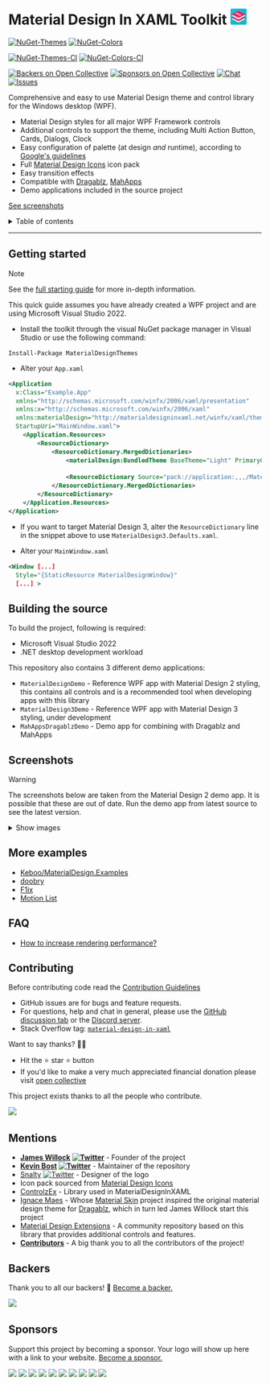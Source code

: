 <!-- omit in toc -->
# Material Design In XAML Toolkit ![Logo of Material Design in XAML](src/web/images/MD4XAML32.png)

[![NuGet-Themes](https://img.shields.io/nuget/v/MaterialDesignThemes.svg?label=nuget:%20MaterialDesignThemes)](https://www.nuget.org/packages/MaterialDesignThemes/)
[![NuGet-Colors](https://img.shields.io/nuget/v/MaterialDesignColors.svg?label=nuget:%20MaterialDesignColors)](https://www.nuget.org/packages/MaterialDesignColors/)

[![NuGet-Themes-CI](https://img.shields.io/nuget/vpre/MaterialDesignThemes.svg?label=nuget:%20MaterialDesignThemes%20(CI))](https://www.nuget.org/packages/MaterialDesignThemes/)
[![NuGet-Colors-CI](https://img.shields.io/nuget/vpre/MaterialDesignColors.svg?label=nuget:%20MaterialDesignColors%20(CI))](https://www.nuget.org/packages/MaterialDesignColors/)

[![Backers on Open Collective](https://opencollective.com/materialdesigninxaml/backers/badge.svg)](#backers) 
[![Sponsors on Open Collective](https://opencollective.com/materialdesigninxaml/sponsors/badge.svg)](#sponsors) 
[![Chat](https://img.shields.io/badge/chat-grey?logo=discord)][discord-server-url]
[![Issues](https://img.shields.io/github/issues/MaterialDesignInXAML/MaterialDesignInXamlToolkit.svg)](https://github.com/MaterialDesignInXAML/MaterialDesignInXamlToolkit/issues)


Comprehensive and easy to use Material Design theme and control library for the Windows desktop (WPF).

- Material Design styles for all major WPF Framework controls
- Additional controls to support the theme, including Multi Action Button, Cards, Dialogs, Clock
- Easy configuration of palette (at design _and_ runtime), according to [Google's guidelines](https://material.io/design/)
- Full [Material Design Icons](https://materialdesignicons.com/) icon pack
- Easy transition effects
- Compatible with [Dragablz](https://github.com/ButchersBoy/Dragablz), [MahApps](https://github.com/MahApps/MahApps.Metro)
- Demo applications included in the source project

[See screenshots](#screenshots)

<details>
  <summary>Table of contents</summary>

- [Getting started](#getting-started)
- [Building the source](#building-the-source)
- [Screenshots](#screenshots)
- [More examples](#more-examples)
- [FAQ](#faq)
- [Contributing](#contributing)
- [Mentions](#mentions)
- [Backers](#backers)
- [Sponsors](#sponsors)

</details>

---

## Getting started

> [!NOTE]
> See the [full starting guide](https://github.com/MaterialDesignInXAML/MaterialDesignInXamlToolkit/wiki/Getting-Started) for more in-depth information.

This quick guide assumes you have already created a WPF project and are using Microsoft Visual Studio 2022.

* Install the toolkit through the visual NuGet package manager in Visual Studio or use the following command:
```
Install-Package MaterialDesignThemes
```
* Alter your `App.xaml`

```xml
<Application 
  x:Class="Example.App"
  xmlns="http://schemas.microsoft.com/winfx/2006/xaml/presentation"
  xmlns:x="http://schemas.microsoft.com/winfx/2006/xaml"
  xmlns:materialDesign="http://materialdesigninxaml.net/winfx/xaml/themes"
  StartupUri="MainWindow.xaml">
    <Application.Resources>
        <ResourceDictionary>
            <ResourceDictionary.MergedDictionaries>
                <materialDesign:BundledTheme BaseTheme="Light" PrimaryColor="DeepPurple" SecondaryColor="Lime" />

                <ResourceDictionary Source="pack://application:,,,/MaterialDesignThemes.Wpf;component/Themes/MaterialDesign2.Defaults.xaml" /> 
            </ResourceDictionary.MergedDictionaries>
        </ResourceDictionary>
    </Application.Resources>
</Application>
```
* If you want to target Material Design 3, alter the `ResourceDictionary` line in the snippet above to use `MaterialDesign3.Defaults.xaml`.

* Alter your `MainWindow.xaml`

```xml
<Window [...]
  Style="{StaticResource MaterialDesignWindow}"
  [...] >
```


## Building the source

To build the project, following is required:
* Microsoft Visual Studio 2022
* .NET desktop development workload

This repository also contains 3 different demo applications:
* `MaterialDesignDemo` - Reference WPF app with Material Design 2 styling, this contains all controls and is a recommended tool when developing apps with this library
* `MaterialDesign3Demo` - Reference WPF app with Material Design 3 styling, under development
* `MahAppsDragablzDemo` - Demo app for combining with Dragablz and MahApps

## Screenshots

> [!WARNING]
> The screenshots below are taken from the Material Design 2 demo app.
> It is possible that these are out of date. Run the demo app from latest source to see the latest version.

<details>
  <summary>Show images</summary>

  ![Screenshot of WPF Material Design 2 demo application home page](src/web/images/screen-home.png)
  ![Buttons](src/web/images/screen-buttons.png)
  ![Toggles](src/web/images/screen-toggles.png)
  ![Fields](src/web/images/screen-fields.png)
  ![ComboBoxes](src/web/images/screen-comboboxes.png)
  ![Palette](src/web/images/screen-palette.png)
  ![Color Tools](src/web/images/screen-colortools.png)
  ![Pickers](src/web/images/screen-pickers.png)
  ![Icons](src/web/images/screen-iconpack.png)
  ![Cards](src/web/images/screen-cards.png)
  ![Menus and Toolbars](src/web/images/screen-menutoolbar.png)
  ![Progress Bars](src/web/images/screen-progress.png)
  ![Dialogs](src/web/images/screen-dialogs.png)
  ![Lists](src/web/images/screen-lists.png)
  ![Tree View](src/web/images/screen-treeview.png)
  ![Sliders](src/web/images/screen-sliders.png)
  ![Chips](src/web/images/screen-chips.png)
  ![Typography](src/web/images/screen-typography.png)
  ![Group Box](src/web/images/screen-groupbox.png)
  ![Snackbars](src/web/images/screen-snackbars.png)
  ![Elevation](src/web/images/screen-elevation.png)
</details>


## More examples

* [Keboo/MaterialDesign.Examples](https://github.com/Keboo/MaterialDesignInXaml.Examples)
* [doobry](http://materialdesigninxaml.net/doobry)
* [F1ix](http://materialdesigninxaml.net/f1ix)
* [Motion List](https://github.com/MaterialDesignInXAML/MotionList)

## FAQ

* [How to increase rendering performance?](docs/rendering-performance.md)

## Contributing

Before contributing code read the [Contribution Guidelines](.github/CONTRIBUTING.md)
* GitHub issues are for bugs and feature requests.
* For questions, help and chat in general, please use the [GitHub discussion tab](https://github.com/MaterialDesignInXAML/MaterialDesignInXamlToolkit/discussions) or the [Discord server][discord-server-url].
* Stack Overflow tag: [`material-design-in-xaml`](http://stackoverflow.com/questions/tagged/material-design-in-xaml)

Want to say thanks? 🙏🏻
* Hit the :star: star :star: button
* If you'd like to make a very much appreciated financial donation please visit <a href='https://opencollective.com/materialdesigninxaml'>open collective</a>

This project exists thanks to all the people who contribute.

<a href="https://github.com/MaterialDesignInXAML/MaterialDesignInXamlToolkit/graphs/contributors">
  <img src="https://contrib.rocks/image?repo=MaterialDesignInXAML/MaterialDesignInXamlToolkit" />
</a>

## Mentions

- **[James Willock](https://github.com/ButchersBoy)
[![Twitter](https://img.shields.io/badge/twitter-%40james__willock-55acee.svg?style=flat-square)](https://twitter.com/James_Willock)** - Founder of the project
- **[Kevin Bost](https://github.com/Keboo)
[![Twitter](https://img.shields.io/badge/twitter-%40kitokeboo-55acee.svg?style=flat-square)](https://twitter.com/kitokeboo)** - Maintainer of the repository
- [Snalty](https://github.com/snalty)
[![Twitter](https://img.shields.io/badge/twitter-%40snalty-55acee.svg?style=flat-square)](https://twitter.com/snalty) - Designer of the logo
- Icon pack sourced from [Material Design Icons](https://materialdesignicons.com/)
- [ControlzEx](https://github.com/ControlzEx/ControlzEx) - Library used in MaterialDesignInXAML
- [Ignace Maes](https://github.com/IgnaceMaes) - Whose [Material Skin](https://github.com/IgnaceMaes/MaterialSkin) project inspired the original material design theme for [Dragablz](https://github.com/ButchersBoy/Dragablz), which in turn led James Willock start this project
- [Material Design Extensions](https://github.com/spiegelp/MaterialDesignExtensions) - A community repository based on this library that provides additional controls and features.
- **[Contributors](https://github.com/MaterialDesignInXAML/MaterialDesignInXamlToolkit/graphs/contributors)** - A big thank you to all the contributors of the project!

## Backers

Thank you to all our backers! 🙏 [Become a backer.](https://opencollective.com/materialdesigninxaml#backer)

<a href="https://opencollective.com/materialdesigninxaml#backers" target="_blank"><img src="https://opencollective.com/materialdesigninxaml/backers.svg?width=890"></a>

## Sponsors

Support this project by becoming a sponsor. Your logo will show up here with a link to your website. [Become a sponsor.](https://opencollective.com/materialdesigninxaml#sponsor)

<a href="https://opencollective.com/materialdesigninxaml/sponsor/0/website" target="_blank"><img src="https://opencollective.com/materialdesigninxaml/sponsor/0/avatar.svg"></a>
<a href="https://opencollective.com/materialdesigninxaml/sponsor/1/website" target="_blank"><img src="https://opencollective.com/materialdesigninxaml/sponsor/1/avatar.svg"></a>
<a href="https://opencollective.com/materialdesigninxaml/sponsor/2/website" target="_blank"><img src="https://opencollective.com/materialdesigninxaml/sponsor/2/avatar.svg"></a>
<a href="https://opencollective.com/materialdesigninxaml/sponsor/3/website" target="_blank"><img src="https://opencollective.com/materialdesigninxaml/sponsor/3/avatar.svg"></a>
<a href="https://opencollective.com/materialdesigninxaml/sponsor/4/website" target="_blank"><img src="https://opencollective.com/materialdesigninxaml/sponsor/4/avatar.svg"></a>
<a href="https://opencollective.com/materialdesigninxaml/sponsor/5/website" target="_blank"><img src="https://opencollective.com/materialdesigninxaml/sponsor/5/avatar.svg"></a>
<a href="https://opencollective.com/materialdesigninxaml/sponsor/6/website" target="_blank"><img src="https://opencollective.com/materialdesigninxaml/sponsor/6/avatar.svg"></a>
<a href="https://opencollective.com/materialdesigninxaml/sponsor/7/website" target="_blank"><img src="https://opencollective.com/materialdesigninxaml/sponsor/7/avatar.svg"></a>
<a href="https://opencollective.com/materialdesigninxaml/sponsor/8/website" target="_blank"><img src="https://opencollective.com/materialdesigninxaml/sponsor/8/avatar.svg"></a>
<a href="https://opencollective.com/materialdesigninxaml/sponsor/9/website" target="_blank"><img src="https://opencollective.com/materialdesigninxaml/sponsor/9/avatar.svg"></a>

[discord-server-url]: https://discord.keboo.dev